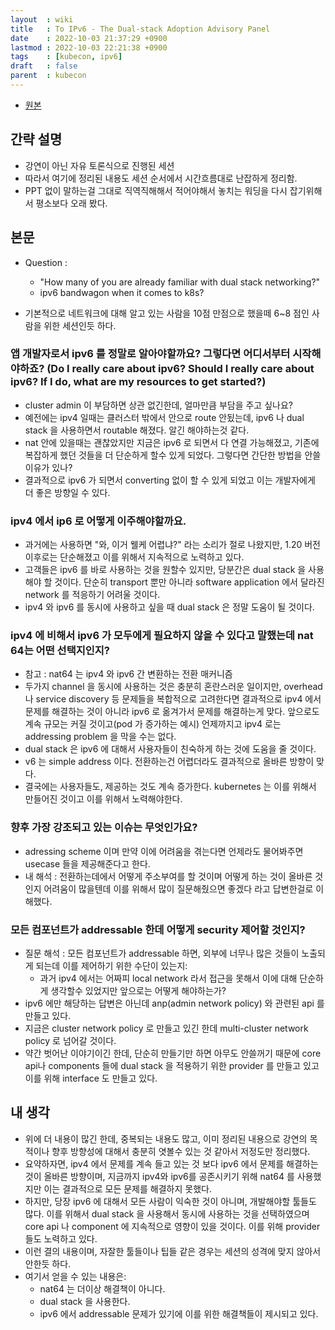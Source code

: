 ```yaml
---
layout  : wiki
title   : To IPv6 - The Dual-stack Adoption Advisory Panel
date    : 2022-10-03 21:37:29 +0900
lastmod : 2022-10-03 22:21:38 +0900
tags    : [kubecon, ipv6]
draft   : false
parent  : kubecon
---
```


- [원본](https://youtu.be/CqfEwzXI5W0)

## 간략 설명
- 강연이 아닌 자유 토론식으로 진행된 세션
- 따라서 여기에 정리된 내용도 세션 순서에서 시간흐름대로 난잡하게 정리함.
- PPT 없이 말하는걸 그대로 직역직해해서 적어야해서 놓치는 워딩을 다시 잡기위해서 평소보다 오래 봤다.


## 본문
- Question :
  - "How many of you are already familiar with dual stack networking?"
  - ipv6 bandwagon when it comes to k8s?

- 기본적으로 네트워크에 대해 알고 있는 사람을 10점 만점으로 했을떼 6~8 점인 사람을 위한 세션인듯 하다.

### 앱 개발자로서 ipv6 를 정말로 알아야할까요? 그렇다면 어디서부터 시작해야하죠? (Do I really care about ipv6? Should I really care about ipv6? If I do, what are my resources to get started?)
- cluster admin 이 부담하면 상관 없긴한데, 얼마만큼 부담을 주고 싶나요?
- 예전에는 ipv4 일때는 클러스터 밖에서 안으로 route 안됬는데, ipv6 나 dual stack 을 사용하면서 routable 해졌다. 알긴 해야하는것 같다.
- nat 안에 있을때는 괜찮았지만 지금은 ipv6 로 되면서 다 연결 가능해졌고, 기존에 복잡하게 했던 것들을 더 단순하게 할수 있게 되었다. 그렇다면 간단한 방법을 안쓸 이유가 있나?
- 결과적으로 ipv6 가 되면서 converting 없이 할 수 있게 되었고 이는 개발자에게 더 좋은 방향일 수 있다.

### ipv4 에서 ip6 로 어떻게 이주해야할까요.
- 과거에는 사용하면 "와, 이거 웰케 어렵냐?" 라는 소리가 절로 나왔지만, 1.20 버전 이후로는 단순해졌고 이를 위해서 지속적으로 노력하고 있다.
- 고객들은 ipv6 를 바로 사용하는 것을 원할수 있지만, 당분간은 dual stack 을 사용해야 할 것이다. 단순히 transport 뿐만 아니라 software application 에서 달라진 network 를 적응하기 어려울 것이다.
- ipv4 와 ipv6 를 동시에 사용하고 싶을 때 dual stack 은 정말 도움이 될 것이다.

### ipv4 에 비해서 ipv6 가 모두에게 필요하지 않을 수 있다고 말했는데 nat 64는 어떤 선택지인지?
- 참고 : nat64 는 ipv4 와 ipv6 간 변환하는 전환 매커니즘
- 두가지 channel 을 동시에 사용하는 것은 충분히 혼란스러운 일이지만, overhead 나 service discovery 등 문제들을 복합적으로 고려한다면 결과적으로 ipv4 에서 문제를 해결하는 것이 아니라 ipv6 로 옮겨가서 문제를 해결하는게 맞다. 앞으로도 계속 규모는 커질 것이고(pod 가 증가하는 예시) 언제까지고 ipv4 로는 addressing problem 을 막을 수는 없다.
- dual stack 은 ipv6 에 대해서 사용자들이 친숙하게 하는 것에 도움을 줄 것이다.
- v6 는 simple address 이다. 전환하는건 어렵더라도 결과적으로 올바른 방향이 맞다.
- 결국에는 사용자들도, 제공하는 것도 계속 증가한다. kubernetes 는 이를 위해서 만들어진 것이고 이를 위해서 노력해야한다.

### 향후 가장 강조되고 있는 이슈는 무엇인가요?
- adressing scheme 이며 만약 이에 어려움을 겪는다면 언제라도 물어봐주면 usecase 들을 제공해준다고 한다.
- 내 해석 : 전환하는데에서 어떻게 주소부여를 할 것이며 어떻게 하는 것이 올바른 것인지 어려움이 많을텐데 이를 위해서 많이 질문해줬으면 좋겠다 라고 답변한걸로 이해했다.

### 모든 컴포넌트가 addressable 한데 어떻게 security 제어할 것인지?
- 질문 해석 : 모든 컴포넌트가 addressable 하면, 외부에 너무나 많은 것들이 노출되게 되는데 이를 제어하기 위한 수단이 있는지:
  - 과거 ipv4 에서는 어짜피 local network 라서 접근을 못해서 이에 대해 단순하게 생각할수 있었지만 앞으로는 어떻게 해야하는가?
- ipv6 에만 해당하는 답변은 아닌데 anp(admin network policy) 와 관련된 api 를 만들고 있다.
- 지금은 cluster network policy 로 만들고 있긴 한데 multi-cluster network policy 로 넘어갈 것이다.
- 약간 벗어난 이야기이긴 한데, 단순히 만들기만 하면 아무도 안쓸꺼기 때문에 core api나 components 들에 dual stack 을 적용하기 위한 provider 를 만들고 있고 이를 위해 interface 도 만들고 있다.

## 내 생각
- 위에 더 내용이 많긴 한데, 중복되는 내용도 많고, 이미 정리된 내용으로 강연의 목적이나 향후 방향성에 대해서 충분히 엿볼수 있는 것 같아서 저정도만 정리했다.
- 요약하자면, ipv4 에서 문제를 계속 들고 있는 것 보다 ipv6 에서 문제를 해결하는 것이 올바른 방향이며, 지금까지 ipv4와 ipv6를 공존시키기 위해 nat64 를 사용했지만 이는 결과적으로 모든 문제를 해결하지 못했다.
- 하지만, 당장 ipv6 에 대해서 모든 사람이 익숙한 것이 아니며, 개발해야할 툴들도 많다. 이를 위해서 dual stack 을 사용해서 동시에 사용하는 것을 선택하였으며 core api 나 component 에 지속적으로 영향이 있을 것이다. 이를 위해 provider 들도 노력하고 있다.
- 이런 결의 내용이며, 자잘한 툴들이나 팁들 같은 경우는 세션의 성격에 맞지 않아서 안한듯 하다.
- 여기서 얻을 수 있는 내용은:
  - nat64 는 더이상 해결책이 아니다.
  - dual stack 을 사용한다.
  - ipv6 에서 addressable 문제가 있기에 이를 위한 해결책들이 제시되고 있다.

